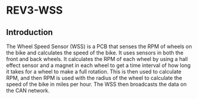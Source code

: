 # REV3-WSS

## Introduction
The Wheel Speed Sensor (WSS) is a PCB that senses the RPM of wheels on the bike and calculates the speed of
the bike. It uses sensors in both the front and back wheels. It calculates the RPM of each wheel by using
a hall effect sensor and a magnet in each wheel to get a time interval of how long it takes for a wheel to
make a full rotation. This is then used to calculate RPM, and then RPM is used with the radius of the wheel
to calculate the speed of the bike in miles per hour. The WSS then broadcasts the data on the CAN network.
